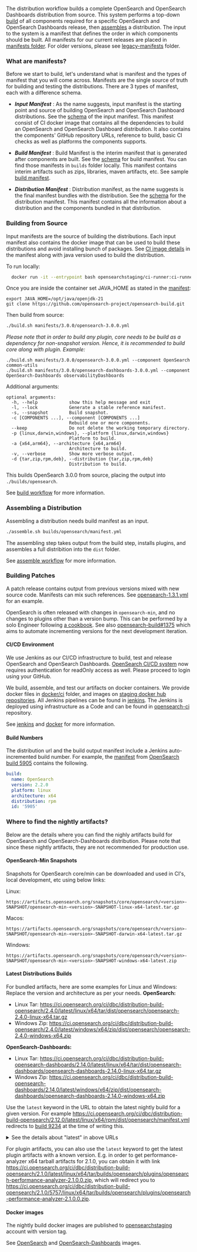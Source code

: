 The distribution workflow builds a complete OpenSearch and OpenSearch Dashboards distribution from source. This system performs a top-down [build](https://github.com/opensearch-project/opensearch-build/tree/main/src/build_workflow) of all components required for a specific OpenSearch and OpenSearch Dashboards release, then [assembles](https://github.com/opensearch-project/opensearch-build/tree/main/src/assemble_workflow/) a distribution. The input to the system is a manifest that defines the order in which components should be built. All manifests for our current releases are placed in [manifests folder](https://github.com/opensearch-project/opensearch-build/tree/main/manifests). For older versions, please see [legacy-manifests](https://github.com/opensearch-project/opensearch-build/tree/main/legacy-manifests) folder.
  
### What are manifests?
Before we start to build, let's understand what is manifest and the types of manifest that you will come across. 
Manifests are the single source of truth for building and testing the distributions. There are 3 types of manifest, each with a difference schema.
  
* **_Input Manifest_** : As the name suggests, input manifest is the starting point and source of building OpenSearch and OpenSearch Dashboard distributions. See the [schema](https://github.com/opensearch-project/opensearch-build/blob/main/src/manifests/input_manifest.py#L13-L39) of the input manifest. This manifest consist of CI docker image that contains all the dependencies to build an OpenSearch and OpenSearch Dashboard distribution. It also contains the components' GitHub repository URLs, reference to build, basic CI checks as well as platforms the components supports. 
  
* **_Build Manifest_** : Build Manifest is the interim manifest that is generated after components are built. See the [schema](https://github.com/opensearch-project/opensearch-build/blob/main/src/manifests/build_manifest.py#L17-L42) for build manifest. You can find those manifests in `builds` folder locally. This manifest contains interim artifacts such as zips, libraries, maven artifacts, etc. See sample [build manifest](https://github.com/opensearch-project/opensearch-build/blob/main/tests/data/opensearch-build-2.0.0-rc1.yml).
  
* **_Distribution Manifest_** : Distribution manifest, as the name suggests is the final manifest bundles with the distribution. See the [schema](https://github.com/opensearch-project/opensearch-build/blob/main/src/manifests/bundle_manifest.py#L15-L36) for the distribution manifest. This manifest contains all the information about a distribution and the components bundled in that distribution. 
  
### Building from Source
  
Input manifests are the source of building the distributions. Each input manifest also contains the docker image that can be used to build these distributions and avoid installing bunch of packages. See [CI image details](https://github.com/opensearch-project/opensearch-build/blob/main/manifests/3.0.0/opensearch-3.0.0.yml#L8-L9) in the manifest along with java version used to build the distribution.
  
To run locally:
```bash
  docker run -it --entrypoint bash opensearchstaging/ci-runner:ci-runner-al2-opensearch-build-v1
```
Once you are inside the container set JAVA_HOME as stated in the [manifest](https://github.com/opensearch-project/opensearch-build/blob/main/manifests/3.0.0-alpha1/opensearch-3.0.0-alpha1.yml#L10):
```
export JAVA_HOME=/opt/java/openjdk-21
git clone https://github.com/opensearch-project/opensearch-build.git
```

Then build from source:
  
```bash
./build.sh manifests/3.0.0/opensearch-3.0.0.yml 
```
_Please note that in order to build any plugin, core needs to be build as a dependency for non-snapshot version. Hence, it is recommended to build core along with plugin. Example:_
```
./build.sh manifests/3.0.0/opensearch-3.0.0.yml --component OpenSearch common-utils
./build.sh manifests/3.0.0/opensearch-dashboards-3.0.0.yml --component OpenSearch-Dashboards observabilityDashboards
```

Additional arguments:

```
optional arguments:
  -h, --help            show this help message and exit
  -l, --lock            Generate a stable reference manifest.
  -s, --snapshot        Build snapshot.
  -c [COMPONENTS ...], --component [COMPONENTS ...]
                        Rebuild one or more components.
  --keep                Do not delete the working temporary directory.
  -p {linux,darwin,windows}, --platform {linux,darwin,windows}
                        Platform to build.
  -a {x64,arm64}, --architecture {x64,arm64}
                        Architecture to build.
  -v, --verbose         Show more verbose output.
  -d {tar,zip,rpm,deb}, --distribution {tar,zip,rpm,deb}
                        Distribution to build.
```
  
This builds OpenSearch 3.0.0 from source, placing the output into `./builds/opensearch`. 
  
See [build workflow](https://github.com/opensearch-project/opensearch-build/tree/main/src/build_workflow) for more information.
  
### Assembling a Distribution 
  
Assembling a distribution needs build manifest as an input.
  
```bash
./assemble.sh builds/opensearch/manifest.yml
```
  
The assembling step takes output from the build step, installs plugins, and assembles a full distribition into the `dist` folder. 
  
See [assemble workflow](https://github.com/opensearch-project/opensearch-build/tree/main/src/assemble_workflow) for more information.
  
### Building Patches
  
A patch release contains output from previous versions mixed with new source code. Manifests can mix such references. See [opensearch-1.3.1.yml](/manifests/1.3.1/opensearch-1.3.1.yml) for an example.
  
OpenSearch is often released with changes in `opensearch-min`, and no changes to plugins other than a version bump. This can be performed by a solo Engineer following [a cookbook](https://github.com/opensearch-project/opensearch-plugins/blob/main/META.md#increment-a-version-in-every-plugin). See also [opensearch-build#1375](https://github.com/opensearch-project/opensearch-build/issues/1375) which aims to automate incrementing versions for the next development iteration.
  
#### CI/CD Environment
  
We use Jenkins as our CI/CD infrastructure to build, test and release OpenSearch and OpenSearch Dashboards.
[OpenSearch CI/CD system](https://build.ci.opensearch.org/) now requires authentication for readOnly access as well. Please proceed to login using your GitHub.
  
We build, assemble, and test our artifacts on docker containers. We provide docker files in [docker/ci](https://github.com/opensearch-project/opensearch-build/tree/main/docker/ci) folder, and images on [staging docker hub repositories](https://hub.docker.com/r/opensearchstaging/ci-runner/). All Jenkins pipelines can be found in [jenkins](https://github.com/opensearch-project/opensearch-build/tree/main/jenkins). The Jenkins is deployed using infrastructure as a Code and can be found in [opensearch-ci](https://github.com/opensearch-project/opensearch-ci) repository.
  
See [jenkins](https://github.com/opensearch-project/opensearch-build/tree/main/jenkins) and [docker](https://github.com/opensearch-project/opensearch-build/tree/main/docker) for more information.
  
#### Build Numbers
  
The distribution url and the build output manifest include a Jenkins auto-incremented build number. For example, the [manifest](https://ci.opensearch.org/ci/dbc/distribution-build-opensearch/2.2.0/5905/linux/x64/rpm/dist/opensearch/manifest.yml) from [OpenSearch build 5905](https://build.ci.opensearch.org/job/distribution-build-opensearch/5905/) contains the following.
  
```yml
build:
  name: OpenSearch
  version: 2.2.0
  platform: linux
  architecture: x64
  distribution: rpm
  id: '5905'
```

### Where to find the nightly artifacts?

Below are the details where you can find the nighly artifacts build for OpenSearch and OpenSearch-Dashboards distribution. 
Please note that since these nightly artifacts, they are not recommended for production use.

#### OpenSearch-Min Snapshots
  
Snapshots for OpenSearch core/min can be downloaded and used in CI's, local development, etc using below links:
  
Linux:
```
https://artifacts.opensearch.org/snapshots/core/opensearch/<version>-SNAPSHOT/opensearch-min-<version>-SNAPSHOT-linux-x64-latest.tar.gz
```
Macos:
```
https://artifacts.opensearch.org/snapshots/core/opensearch/<version>-SNAPSHOT/opensearch-min-<version>-SNAPSHOT-darwin-x64-latest.tar.gz
```
  
Windows:
```
https://artifacts.opensearch.org/snapshots/core/opensearch/<version>-SNAPSHOT/opensearch-min-<version>-SNAPSHOT-windows-x64-latest.zip
```

#### Latest Distributions Builds

For bundled artifacts, here are some examples for Linux and Windows:
Replace the version and architecture as per your needs.
**OpenSearch:**
* Linux Tar: https://ci.opensearch.org/ci/dbc/distribution-build-opensearch/2.4.0/latest/linux/x64/tar/dist/opensearch/opensearch-2.4.0-linux-x64.tar.gz
* Windows Zip: https://ci.opensearch.org/ci/dbc/distribution-build-opensearch/2.4.0/latest/windows/x64/zip/dist/opensearch/opensearch-2.4.0-windows-x64.zip

**OpenSearch-Dashboards:**
* Linux Tar: https://ci.opensearch.org/ci/dbc/distribution-build-opensearch-dashboards/2.14.0/latest/linux/x64/tar/dist/opensearch-dashboards/opensearch-dashboards-2.14.0-linux-x64.tar.gz
* Windows Zip: https://ci.opensearch.org/ci/dbc/distribution-build-opensearch-dashboards/2.14.0/latest/windows/x64/zip/dist/opensearch-dashboards/opensearch-dashboards-2.14.0-windows-x64.zip
  
Use the `latest` keyword in the URL to obtain the latest nightly build for a given version. For example https://ci.opensearch.org/ci/dbc/distribution-build-opensearch/2.12.0/latest/linux/x64/rpm/dist/opensearch/manifest.yml redirects to [build 9234](https://ci.opensearch.org/ci/dbc/distribution-build-opensearch/2.12.0/9234/linux/x64/rpm/dist/opensearch/manifest.yml) at the time of writing this.

<details><summary>See the details about "latest" in above URLs</summary>
<p>

The `latest` keyword is resolved to a specific build number by checking an `index.json` [file](https://ci.opensearch.org/ci/dbc/distribution-build-opensearch/2.12.0/index/linux/x64/tar/index.json). This file is maintained individually for each platform, architecture and distribution. The index.json file has contents similar to

```
{"latest":"9445"}
```

The resolution logic is implemented in the [CloudFront URL rewriter](https://github.com/opensearch-project/opensearch-ci/tree/main/resources/cf-url-rewriter). 
The TTL (time to live) is set to `5 mins` which means that the `latest` url may need up to 5 mins to get new contents after `index.json` is updated.
  
All the artifacts accessible through the regular distribution URL can be accessed by the `latest` URL. This includes both OpenSearch Core, OpenSearch Dashboards Core and their plugins. 
  
For example, you can download the latest .tar.gz distribution build of OpenSearch 2.12.0 directly at https://ci.opensearch.org/ci/dbc/distribution-build-opensearch/2.12.0/latest/linux/x64/tar/dist/opensearch/opensearch-2.12.0-linux-x64.tar.gz, without having to first download and parse the [complete build manifest](https://ci.opensearch.org/ci/dbc/distribution-build-opensearch/2.12.0/latest/linux/x64/tar/dist/opensearch/manifest.yml).

</p>
</details> 
  
For plugin artifacts, you can also use the `latest` keyword to get the latest plugin artifacts with a known version. E.g. in order to get performance-analyzer x64 tarball artifacts for 2.1.0, you can obtain it with link https://ci.opensearch.org/ci/dbc/distribution-build-opensearch/2.1.0/latest/linux/x64/tar/builds/opensearch/plugins/opensearch-performance-analyzer-2.1.0.0.zip, which will redirect you to https://ci.opensearch.org/ci/dbc/distribution-build-opensearch/2.1.0/5757/linux/x64/tar/builds/opensearch/plugins/opensearch-performance-analyzer-2.1.0.0.zip.

#### Docker images

The nightly build docker images are published to [opensearchstaging](https://hub.docker.com/u/opensearchstaging) account with version tag.

See [OpenSearch](https://hub.docker.com/r/opensearchstaging/opensearch/tags) and [OpenSearch-Dashboards](https://hub.docker.com/r/opensearchstaging/opensearch-dashboards/tags) images. 

